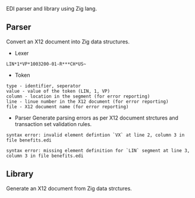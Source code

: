 EDI parser and library using Zig lang.

## Parser
Convert an X12 document into Zig data structures. 
* Lexer 
```
LIN*1*VP*1003200-01-R***CH*US~
```

* Token
```
type - identifier, seperator
value - value of the token (LIN, 1, VP)
column - location in the segment (for error reporting)
line - linue number in the X12 document (for error reporting)
file - X12 document name (for error reporting)
```

* Parser
Generate parsing errors as per X12 document strctures and transaction set validation rules.
```
syntax error: invalid element defintion `VX` at line 2, column 3 in file benefits.edi
```

```
syntax error: missing element definition for `LIN` segment at line 3, column 3 in file benefits.edi
```
  
## Library 
Generate an X12 document from Zig data strctures.
